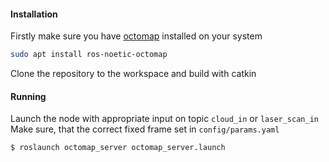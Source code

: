 <!--
<div align="center">
    <h1>OctoMap Server2</h1>
    <h3>Implementation of octomap for ROS2.0 </h3>
    <a href="https://travis-ci.com/iKrishneel/octomap_server2"><img src="https://travis-ci.com/iKrishneel/octomap_server2.svg?branch=master"></a>
</div>
-->

#### Installation
Firstly make sure you have [octomap](https://github.com/OctoMap/octomap.git) installed on your system 

```bash
sudo apt install ros-noetic-octomap
```

Clone the repository to the workspace and build with catkin

#### Running
Launch the node with appropriate input on topic `cloud_in` or `laser_scan_in`
Make sure, that the correct fixed frame set in `config/params.yaml`

```bash
$ roslaunch octomap_server octomap_server.launch
```
